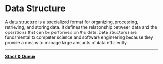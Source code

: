# Data Structure

A data structure is a specialized format for organizing, processing, retrieving, and storing data. It defines the relationship between data and the operations that can be performed on the data. Data structures are fundamental to computer science and software engineering because they provide a means to manage large amounts of data efficiently.

---

[**Stack & Queue**](Data%20Structure%201b2aeacbb29981e5ab36e344b3fb7fb0/Stack%20&%20Queue%201b2aeacbb29981749903d201ea0db8d1.md)